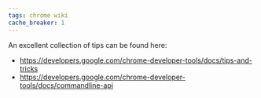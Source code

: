 ```yaml
---
tags: chrome wiki
cache_breaker: 1
---
```


An excellent collection of tips can be found here:

-   <https://developers.google.com/chrome-developer-tools/docs/tips-and-tricks>
-   <https://developers.google.com/chrome-developer-tools/docs/commandline-api>
